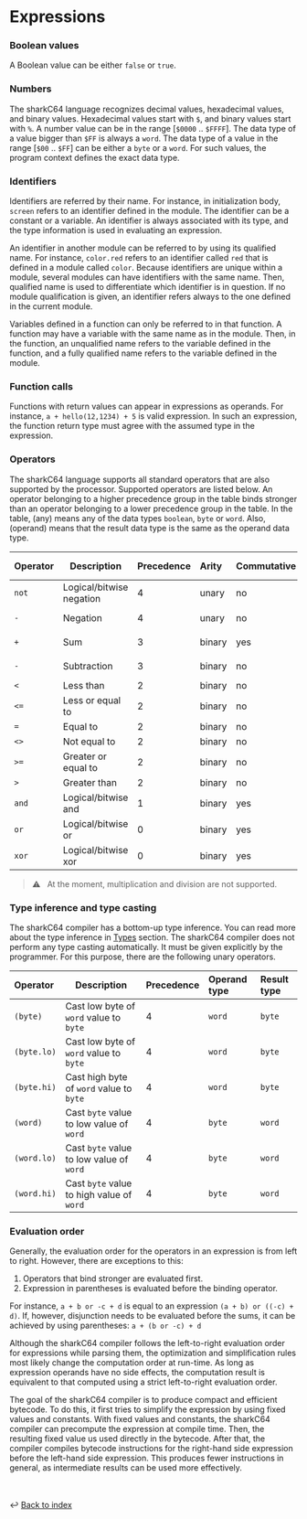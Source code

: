 # Expressions

### Boolean values
A Boolean value can be either `false` or `true`.


### Numbers
The sharkC64 language recognizes decimal values, hexadecimal values, and binary values.
Hexadecimal values start with `$`, and binary values start with `%`.
A number value can be in the range [`$0000` .. `$FFFF`]. 
The data type of a value bigger than `$FF` is always a `word`.
The data type of a value in the range [`$00` .. `$FF`] can be either a `byte` or a `word`.
For such values, the program context defines the exact data type.


### Identifiers
Identifiers are referred by their name. For instance, in initialization body, 
`screen` refers to an identifier defined in the module. 
The identifier can be a constant or a variable. 
An identifier is always associated with its type, and the type information
is used in evaluating an expression.

An identifier in another module can be referred to by using its qualified name.
For instance, `color.red` refers to an identifier called `red` that is defined
in a module called `color`. Because identifiers are unique within a module,
several modules can have identifiers with the same name. 
Then, qualified name is used to differentiate which identifier is in question.
If no module qualification is given, an identifier refers always to the one
defined in the current module.

Variables defined in a function can only be referred to in that function.
A function may have a variable with the same name as in the module.
Then, in the function, an unqualified name refers to the variable defined in the function,
and a fully qualified name refers to the variable defined in the module.


### Function calls
Functions with return values can appear in expressions as operands.
For instance, `a + hello(12,1234) + 5` is valid expression.
In such an expression, the function return type must agree with the
assumed type in the expression.


### Operators
The sharkC64 language supports all standard operators that are also supported by the processor.
Supported operators are listed below. 
An operator belonging to a higher precedence group in the table binds 
stronger than an operator belonging to a lower precedence group in the table.
In the table, (any) means any of the data types `boolean`, `byte` or `word`.
Also, (operand) means that the result data type is the same as the operand data type. 
  

| Operator | Description              | Precedence | Arity   | Commutative | Operand type    | Result type |
|:---------|--------------------------|:-----------|:--------|-------------|:----------------|:------------|
| `not`    | Logical/bitwise negation | 4          | unary   | no          | (any)           | (operand)   |
| `-`      | Negation                 | 4          | unary   | no          | `byte`, `word`  | (operand)   |
| `+`      | Sum                      | 3          | binary  | yes         | `byte`, `word`  | (operand)   |
| `-`      | Subtraction              | 3          | binary  | no          | `byte`, `word`  | (operand)   |
| `<`      | Less than                | 2          | binary  | no          | (any)           | `boolean`   |
| `<=`     | Less or equal to         | 2          | binary  | no          | (any)           | `boolean`   |
| `=`      | Equal to                 | 2          | binary  | no          | (any)           | `boolean`   |
| `<>`     | Not equal to             | 2          | binary  | no          | (any)           | `boolean`   |
| `>=`     | Greater or equal to      | 2          | binary  | no          | (any)           | `boolean`   |
| `>`      | Greater than             | 2          | binary  | no          | (any)           | `boolean`   |
| `and`    | Logical/bitwise and      | 1          | binary  | yes         | (any)           | (operand)   |
| `or`     | Logical/bitwise or       | 0          | binary  | yes         | (any)           | (operand)   |
| `xor`    | Logical/bitwise xor      | 0          | binary  | yes         | (any)           | (operand)   |

> :warning: &nbsp; At the moment, multiplication and division are not supported.
> 


### Type inference and type casting
The sharkC64 compiler has a bottom-up type inference.
You can read more about the type inference in [Types](types.md) section.
The sharkC64 compiler does not perform any type casting automatically. It must be given 
explicitly by the programmer. For this purpose, there are the following unary operators.


| Operator    | Description                               | Precedence | Operand type | Result type |
|:------------|-------------------------------------------|:-----------|:-------------|:------------|
| `(byte)`    | Cast low byte of `word` value to `byte`   | 4          | `word`       | `byte`      |
| `(byte.lo)` | Cast low byte of `word` value to `byte`   | 4          | `word`       | `byte`      |
| `(byte.hi)` | Cast high byte of `word` value to `byte`  | 4          | `word`       | `byte`      |
| `(word)`    | Cast `byte` value to low value of `word`  | 4          | `byte`       | `word`      |
| `(word.lo)` | Cast `byte` value to low value of `word`  | 4          | `byte`       | `word`      |
| `(word.hi)` | Cast `byte` value to high value of `word` | 4          | `byte`       | `word`      |


### Evaluation order
Generally, the evaluation order for the operators in an expression is from left to right.
However, there are exceptions to this:
1. Operators that bind stronger are evaluated first.
2. Expression in parentheses is evaluated before the binding operator.

For instance,
`a + b or -c + d`
is equal to an expression
`(a + b) or ((-c) + d)`.
If, however, disjunction needs to be evaluated before the sums,
it can be achieved by using parentheses:
`a + (b or -c) + d`

Although the sharkC64 compiler follows the left-to-right evaluation order for expressions while parsing them,
the optimization and simplification rules most likely change the computation order at run-time.
As long as expression operands have no side effects, the computation result is equivalent to
that computed using a strict left-to-right evaluation order.

The goal of the sharkC64 compiler is to produce compact and efficient bytecode.
To do this, it first tries to simplify the expression by using fixed values and constants.
With fixed values and constants, the sharkC64 compiler can precompute the expression at 
compile time. Then, the resulting fixed value us used directly in the bytecode.
After that, the compiler compiles bytecode instructions for the right-hand side expression 
before the left-hand side expression. This produces fewer instructions in general, 
as intermediate results can be used more effectively.


<br /><br />
:leftwards_arrow_with_hook: [Back to index](../../index.md)